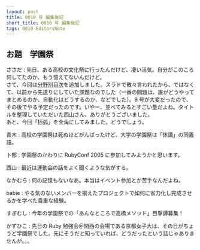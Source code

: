 ```yaml
---
layout: post
title: 0010 号 編集後記
short_title: 0010 号 編集後記
tags: 0010 EditorsNote
---
```



## お題　学園祭

ささだ
:  先日、ある高校の文化祭に行ったんだけど、凄い活気。自分がこのころ何してたのか、もう憶えてないんだけど。<br />さて、今回は[分野別目次](CategoryIndices)を追加しました。スラドで散々言われたから、ではなくて、以前から先送りにしていた課題なのでした（一番の問題は、誰がどうやってまとめるのか、自動化はどうするのか、などでした）。9 号が大変だったので、その後でやる予定だったのです。いやー、並べてみるとすごい量だよね。タイトルを整理していただいた西山さん、ありがとうございました。<br />あと、今回「括弧」を全角にしてみました。どうでしょう。

青木
:  高校の学園祭は死ぬほどがんばったけど、大学の学園祭は「休講」の同義語。

卜部
:  学園祭のかわりに RubyConf 2005 に参加してみようかと思います。

西山
:  最近は運動会の話をよく聞くような気がする。

なかむら
:  何の記憶もないなあ。本当はイベント参加とか苦手なんだよね。

babie
:  やる気のないメンバーを揃えたプロジェクトで如何に省力化し完成させるかを学べた貴重な経験。

すぎむし
:  今年の学園祭での「あんなところで高橋メソッド」目撃譚募集！

かずひこ
: 先日の Ruby 勉強会＠関西の会場である京都女子大は、その日がちょうど学園祭でした。先にそうだと知っていれば、どうだったという話じゃありませんが。。。


